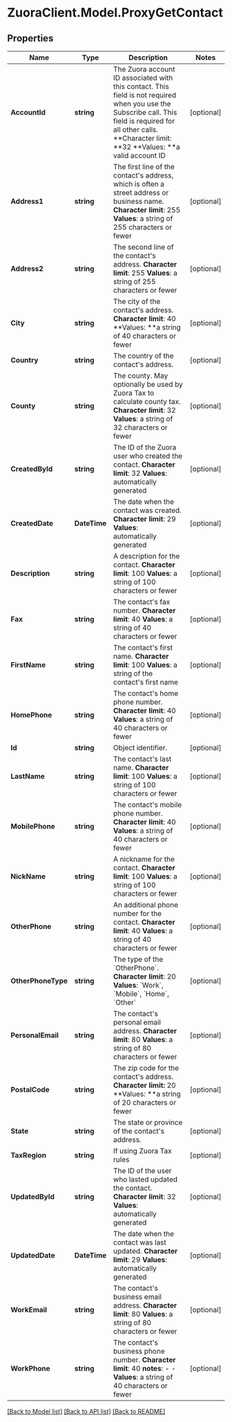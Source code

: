 # ZuoraClient.Model.ProxyGetContact

## Properties

Name | Type | Description | Notes
------------ | ------------- | ------------- | -------------
**AccountId** | **string** |  The Zuora account ID associated with this contact. This field is not required when you use the Subscribe call. This field is required for all other calls. **Character limit: **32 **Values: **a valid account ID  | [optional] 
**Address1** | **string** |  The first line of the contact&#39;s address, which is often a street address or business name. **Character limit**: 255 **Values**: a string of 255 characters or fewer  | [optional] 
**Address2** | **string** |  The second line of the contact&#39;s address. **Character limit**: 255 **Values**: a string of 255 characters or fewer  | [optional] 
**City** | **string** |  The city of the contact&#39;s address. **Character limit**: 40 **Values: **a string of 40 characters or fewer  | [optional] 
**Country** | **string** |  The country of the contact&#39;s address.  | [optional] 
**County** | **string** |  The county. May optionally be used by Zuora Tax to calculate county tax. **Character limit**: 32 **Values**: a string of 32 characters or fewer  | [optional] 
**CreatedById** | **string** | The ID of the Zuora user who created the contact. **Character limit**: 32 **Values**: automatically generated  | [optional] 
**CreatedDate** | **DateTime** | The date when the contact was created. **Character limit**: 29 **Values**: automatically generated  | [optional] 
**Description** | **string** |  A description for the contact. **Character limit**: 100 **Values**: a string of 100 characters or fewer  | [optional] 
**Fax** | **string** |  The contact&#39;s fax number. **Character limit**: 40 **Values**: a string of 40 characters or fewer  | [optional] 
**FirstName** | **string** |  The contact&#39;s first name. **Character limit**: 100 **Values**: a string of the contact&#39;s first name  | [optional] 
**HomePhone** | **string** |  The contact&#39;s home phone number. **Character limit**: 40 **Values**: a string of 40 characters or fewer  | [optional] 
**Id** | **string** | Object identifier. | [optional] 
**LastName** | **string** |  The contact&#39;s last name. **Character limit**: 100 **Values**: a string of 100 characters or fewer  | [optional] 
**MobilePhone** | **string** |  The contact&#39;s mobile phone number. **Character limit**: 40 **Values**: a string of 40 characters or fewer  | [optional] 
**NickName** | **string** |  A nickname for the contact. **Character limit**: 100 **Values**: a string of 100 characters or fewer  | [optional] 
**OtherPhone** | **string** |  An additional phone number for the contact. **Character limit**: 40 **Values**: a string of 40 characters or fewer  | [optional] 
**OtherPhoneType** | **string** | The type of the &#x60;OtherPhone&#x60;. **Character limit**: 20 **Values**: &#x60;Work&#x60;, &#x60;Mobile&#x60;, &#x60;Home&#x60;, &#x60;Other&#x60;  | [optional] 
**PersonalEmail** | **string** |  The contact&#39;s personal email address. **Character limit**: 80 **Values**: a string of 80 characters or fewer  | [optional] 
**PostalCode** | **string** |  The zip code for the contact&#39;s address. **Character limit:** 20 **Values: **a string of 20 characters or fewer  | [optional] 
**State** | **string** |  The state or province of the contact&#39;s address.  | [optional] 
**TaxRegion** | **string** | If using Zuora Tax rules  | [optional] 
**UpdatedById** | **string** |  The ID of the user who lasted updated the contact. **Character limit**: 32 **Values**: automatically generated  | [optional] 
**UpdatedDate** | **DateTime** |  The date when the contact was last updated. **Character limit**: 29 **Values**: automatically generated  | [optional] 
**WorkEmail** | **string** |  The contact&#39;s business email address. **Character limit**: 80 **Values**: a string of 80 characters or fewer  | [optional] 
**WorkPhone** | **string** |  The contact&#39;s business phone number. **Character limit**: 40 **notes**: - - **Values**: a string of 40 characters or fewer  | [optional] 

[[Back to Model list]](../README.md#documentation-for-models) [[Back to API list]](../README.md#documentation-for-api-endpoints) [[Back to README]](../README.md)

